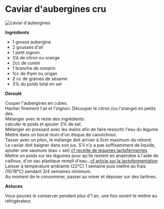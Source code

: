 # Caviar d'aubergines cru

![caviar d'aubergines](https://github.com/bndct-lmbrt/mes-recettes/blob/master/medias/caviar-aubergines.jpg)

**Ingrédients**  
 

* 1 grosse aubergine
* 2 gousses d'ail
* 1 petit oignon
* 1/4 de citron ou orange
* 2cc de cumin
* 1 branche de romarin
* 1cc de thym ou origan
* 2 cc de graines de sésame
* 3% du poids total en sel


**Déroulé**

 Couper l'aubergines en cubes.  
Hacher finement l'ail et l'oignon. Découper le citron (ou l'orange) en petits dés.  
Mélanger avec le reste des ingrédients.  
calculer le poids et ajouter 3% de sel.  
Mélanger en pressant avec les mains afin de faire ressortir l'eau du légume.  
Mettre dans un bocal muni d'un disque de caoutchouc.  
Tasser avec un pilon, le mélange doit arriver à 5cm maximum du rebord.  
Le caviar doit baigner dans son jus. S'il n'y a pas suffisamment de liquide, ajouter une saumure (eau + sel) [cf recette de légumes lactofermentés](https://github.com/bndct-lmbrt/mes-recettes/blob/master/recettes/legumes-lactofermentes.md)  
Mettre un poids sur les légumes pour qu'ils restent en anaérobie   à l'aide de cailloux, d'un sac plastique rempli d'eau...[cf article sur la  lactofermentation](https://)  
Laisser à température ambiante (22°C) 1 semaine puis mettre au frais (15/18°C) pendant 3/4 semaines minimum.  
Au moment de le consommer, passer au mixer et déposer sur des tartines.  


**Astuces** 

Vous pouvez le conserver pendant plus d'1 an, une fois ouvert le mettre au réfrigérateur.  
